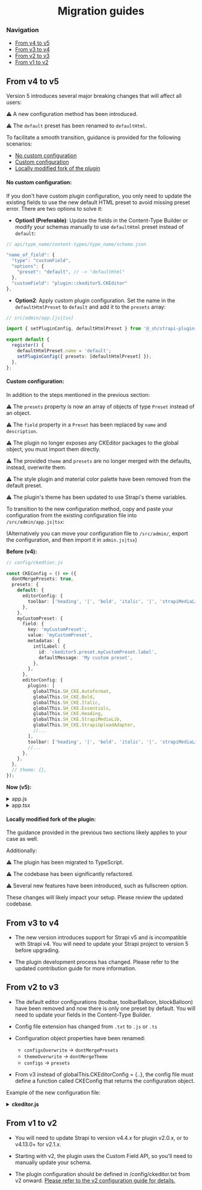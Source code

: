 <h1 align="center">Migration guides</h1>

### Navigation

- [From v4 to v5](#4to5)
- [From v3 to v4](#3to4)
- [From v2 to v3](#2to3)
- [From v1 to v2](#1to2)

## <a id="4to5"></a>From v4 to v5

Version 5 introduces several major breaking changes that will affect all users:

⚠️ A new configuration method has been introduced.

⚠️ The `default` preset has been renamed to `defaultHtml`.

To facilitate a smooth transition, guidance is provided for the following scenarios:

- [No custom configuration](#no-custom-configuration)
- [Custom configuration](#custom-configuration)
- [Locally modified fork of the plugin](#locally-modified-fork)

#### <a id="no-custom-configuration"></a>No custom configuration:

If you don't have custom plugin configuration, you only need to update the existing fields to use
the new default HTML preset to avoid missing preset error. There are two options to solve it:

- **Option1 (Preferable)**: Update the fields in the Content-Type Builder or modify your schemas
  manually to use `defaultHtml` preset instead of `default`:

```js
// api/type_name/content-types/type_name/schema.json

"name_of_field": {
  "type": "customField",
  "options": {
    "preset": "default", // -> "defaultHtml"
  },
  "customField": "plugin::ckeditor5.CKEditor"
},
```

- **Option2**: Apply custom plugin configuration. Set the name in the `defaultHtmlPreset` to
  `default` and add it to the `presets` array:

```ts
// src/admin/app.[js|tsx]

import { setPluginConfig, defaultHtmlPreset } from '@_sh/strapi-plugin-ckeditor';

export default {
  register() {
    defaultHtmlPreset.name = 'default';
    setPluginConfig({ presets: [defaultHtmlPreset] });
  },
};
```

#### <a id="custom-configuration">Custom configuration:

In addition to the steps mentioned in the previous section:

⚠️ The `presets` property is now an array of objects of type `Preset` instead of an object.

⚠️ The `field` property in a `Preset` has been replaced by `name` and `description`.

⚠️ The plugin no longer exposes any CKEditor packages to the global object, you must import them
directly.

⚠️ The provided `theme` and `presets` are no longer merged with the defaults, instead, overwrite them.

⚠️ The style plugin and material color palette have been removed from the default preset.

⚠️ The plugin's theme has been updated to use Strapi's theme variables.

To transition to the new configuration method, copy and paste your configuration from the existing
configuration file into `/src/admin/app.js|tsx`:

(Alternatively you can move your configuration file to `/src/admin/`, export the configuration,
and then import it in `admin.js|tsx`)

**Before (v4):**

```ts
// config/ckedtior.js

const CKEConfig = () => ({
  dontMergePresets: true,
  presets: {
    default: {
      editorConfig: {
        toolbar: ['heading', '|', 'bold', 'italic', '|', 'strapiMediaLib', '|', 'undo', 'redo'],
      },
    },
    myCustomPreset: {
      field: {
        key: 'myCustomPreset',
        value: 'myCustomPreset',
        metadatas: {
          intlLabel: {
            id: 'ckeditor5.preset.myCustomPreset.label',
            defaultMessage: 'My custom preset',
          },
        },
      },
      editorConfig: {
        plugins: [
          globalThis.SH_CKE.Autoformat,
          globalThis.SH_CKE.Bold,
          globalThis.SH_CKE.Italic,
          globalThis.SH_CKE.Essentials,
          globalThis.SH_CKE.Heading,
          globalThis.SH_CKE.StrapiMediaLib,
          globalThis.SH_CKE.StrapiUploadAdapter,
          //...
        ],
        toolbar: ['heading', '|', 'bold', 'italic', '|', 'strapiMediaLib', '|', 'undo', 'redo'],
        //...
      },
    },
  },
  // theme: {},
});
```

**Now (v5):**

<details>
  <summary>app.js</summary>

```ts
// src/admin/app.js

import { Autoformat, Bold, Italic, Essentials, Heading } from 'ckeditor5';

import {
  setPluginConfig,
  defaultHtmlPreset,
  StrapiMediaLib,
  StrapiUploadAdapter,
} from '@_sh/strapi-plugin-ckeditor';

const CKEConfig = () => ({
  presets: [
    {
      ...defaultHtmlPreset,

      /**
       * If you use default preset and haven't updated your schemas to replace
       * the `default` preset with `defaultHtml`, you can change `name`
       * in defaultHtmlPreset to 'default' to avoid missing preset error.
       */
      // name: 'default',

      editorConfig: {
        ...defaultHtmlPreset.editorConfig,
        toolbar: ['heading', '|', 'bold', 'italic', '|', 'strapiMediaLib', '|', 'undo', 'redo'],
      },
    },
    {
      name: 'myCustomPreset',
      description: 'My custom preset',
      editorConfig: {
        licenseKey: 'GPL',
        plugins: [
          Autoformat,
          Bold,
          Italic,
          Essentials,
          Heading,
          StrapiMediaLib,
          StrapiUploadAdapter,
          //...
        ],
        toolbar: ['heading', '|', 'bold', 'italic', '|', 'strapiMediaLib', '|', 'undo', 'redo'],
        //...
      },
    },
  ],
  // theme: {},
});

export default {
  register() {
    const myConfig = CKEConfig();
    setPluginConfig(myConfig);
  },
};
```

</details>

<details>
  <summary>app.tsx</summary>

```ts
// src/admin/app.tsx

import { Autoformat, Bold, Italic, Essentials, Heading } from 'ckeditor5';

import {
  type PluginConfig,
  setPluginConfig,
  defaultHtmlPreset,
  StrapiMediaLib,
  StrapiUploadAdapter,
} from '@_sh/strapi-plugin-ckeditor';

const CKEConfig = (): PluginConfig => ({
  presets: [
    {
      ...defaultHtmlPreset,

      /**
       * If you use default preset and haven't updated your schemas to replace
       * the `default` preset with `defaultHtml`, you can change `name`
       * in defaultHtmlPreset to 'default' to avoid missing preset error.
       */
      // name: 'default',

      editorConfig: {
        ...defaultHtmlPreset.editorConfig,
        toolbar: ['heading', '|', 'bold', 'italic', '|', 'strapiMediaLib', '|', 'undo', 'redo'],
      },
    },
    {
      name: 'myCustomPreset',
      description: 'My custom preset',
      editorConfig: {
        licenseKey: 'GPL',
        plugins: [
          Autoformat,
          Bold,
          Italic,
          Essentials,
          Heading,
          StrapiMediaLib,
          StrapiUploadAdapter,
          //...
        ],
        toolbar: ['heading', '|', 'bold', 'italic', '|', 'strapiMediaLib', '|', 'undo', 'redo'],
        //...
      },
    },
  ],
  // theme: {},
});

export default {
  register() {
    const myConfig = CKEConfig();
    setPluginConfig(myConfig);
  },
};
```

</details>

#### <a id="locally-modified-fork">Locally modified fork of the plugin:

The guidance provided in the previous two sections likely applies to your case as well.

Additionally:

⚠️ The plugin has been migrated to TypeScript.

⚠️ The codebase has been significantly refactored.

⚠️ Several new features have been introduced, such as fullscreen option.

These changes will likely impact your setup. Please review the updated codebase.

## <a id="3to4"></a>From v3 to v4

- The new version introduces support for Strapi v5 and is incompatible with Strapi v4. You will need to update your Strapi project to version 5 before upgrading.

- The plugin development process has changed. Please refer to the updated contribution guide for more information.

## <a id="2to3"></a>From v2 to v3

- The default editor configurations (toolbar, toolbarBalloon, blockBalloon) have been removed and now there is only one preset by default. You will need to update your fields in the Content-Type Builder.

- Config file extension has changed from `.txt` to `.js` or `.ts`
- Configuration object properties have been renamed:
  - `configsOverwrite` -> `dontMergePresets`
  - `themeOverwrite` -> `dontMergeTheme`
  - `configs` -> `presets`
- From v3 instead of globalThis.CKEditorConfig = {..}, the config file must define a function called CKEConfig that returns the configuration object.

Example of the new configuration file:

<details>
   <summary><b>ckeditor.js</b></summary>

```js
const CKEConfig = () => ({
  presets: {
    myCustomPreset: {
      field: {
        key: 'myCustomPreset',
        value: 'myCustomPreset',
        metadatas: {
          intlLabel: {
            id: 'ckeditor5.preset.myCustomPreset.label',
            defaultMessage: 'My custom preset',
          },
        },
      },
      editorConfig: {
        plugins: [
          globalThis.SH_CKE.Autoformat,
          globalThis.SH_CKE.Bold,
          globalThis.SH_CKE.Italic,
          globalThis.SH_CKE.Essentials,
          globalThis.SH_CKE.Heading,
          globalThis.SH_CKE.Image,
          globalThis.SH_CKE.ImageCaption,
          globalThis.SH_CKE.ImageStyle,
          globalThis.SH_CKE.ImageToolbar,
          globalThis.SH_CKE.ImageUpload,
          globalThis.SH_CKE.Indent,
          globalThis.SH_CKE.Link,
          globalThis.SH_CKE.List,
          globalThis.SH_CKE.Paragraph,
          globalThis.SH_CKE.PasteFromOffice,
          globalThis.SH_CKE.Table,
          globalThis.SH_CKE.TableToolbar,
          globalThis.SH_CKE.TableColumnResize,
          globalThis.SH_CKE.TableCaption,
          globalThis.SH_CKE.StrapiMediaLib,
          globalThis.SH_CKE.StrapiUploadAdapter,
        ],
        toolbar: [
          'heading',
          '|',
          'bold',
          'italic',
          'link',
          'bulletedList',
          'numberedList',
          '|',
          'strapiMediaLib',
          'insertTable',
          '|',
          'undo',
          'redo',
        ],
        heading: {
          options: [
            { model: 'paragraph', title: 'Paragraph', class: 'ck-heading_paragraph' },
            { model: 'heading1', view: 'h1', title: 'Heading 1', class: 'ck-heading_heading1' },
            { model: 'heading2', view: 'h2', title: 'Heading 2', class: 'ck-heading_heading2' },
            { model: 'heading3', view: 'h3', title: 'Heading 3', class: 'ck-heading_heading3' },
            { model: 'heading4', view: 'h4', title: 'Heading 4', class: 'ck-heading_heading4' },
          ],
        },
        image: {
          toolbar: [
            'imageStyle:inline',
            'imageStyle:block',
            'imageStyle:side',
            '|',
            'toggleImageCaption',
            'imageTextAlternative',
          ],
        },
        table: {
          contentToolbar: ['tableColumn', 'tableRow', 'mergeTableCells', '|', 'toggleTableCaption'],
        },
      },
    },
  },
});
```

</details>

## <a id="1to2"></a>From v1 to v2

- You will need to update Strapi to version v4.4.x for plugin v2.0.x, or to v4.13.0+ for v2.1.x.

- Starting with v2, the plugin uses the Custom Field API, so you'll need to manually update your schema.

- The plugin configuration should be defined in /config/ckeditor.txt from v2 onward. [Please refer to the v2 configuration guide for details.](https://github.com/nshenderov/strapi-plugin-ckeditor/blob/e782475f54b8a50a04f55275c89ef5bf61a15745/README.md?plain=1#L54)

